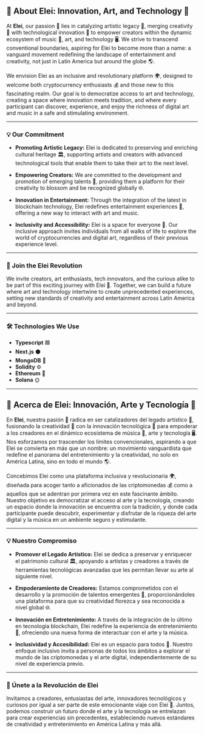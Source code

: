 ## 🌟 About Elei: Innovation, Art, and Technology 🌟

At **Elei**, our passion 💖 lies in catalyzing artistic legacy 🎨, merging creativity 🌈 with technological innovation 🚀 to empower creators within the dynamic ecosystem of music 🎵, art, and technology 🖥️. We strive to transcend conventional boundaries, aspiring for Elei to become more than a name: a vanguard movement redefining the landscape of entertainment and creativity, not just in Latin America but around the globe 🌎.

We envision Elei as an inclusive and revolutionary platform 🌍, designed to welcome both cryptocurrency enthusiasts 💰 and those new to this fascinating realm. Our goal is to democratize access to art and technology, creating a space where innovation meets tradition, and where every participant can discover, experience, and enjoy the richness of digital art and music in a safe and stimulating environment.

---

### 💡 Our Commitment

- **Promoting Artistic Legacy:** Elei is dedicated to preserving and enriching cultural heritage 🏛️, supporting artists and creators with advanced technological tools that enable them to take their art to the next level.

- **Empowering Creators:** We are committed to the development and promotion of emerging talents 🌱, providing them a platform for their creativity to blossom and be recognized globally 🌐.

- **Innovation in Entertainment:** Through the integration of the latest in blockchain technology, Elei redefines entertainment experiences 🎉, offering a new way to interact with art and music.

- **Inclusivity and Accessibility:** Elei is a space for everyone 🤝. Our inclusive approach invites individuals from all walks of life to explore the world of cryptocurrencies and digital art, regardless of their previous experience level.

---

### 🚀 Join the Elei Revolution

We invite creators, art enthusiasts, tech innovators, and the curious alike to be part of this exciting journey with Elei 🌟. Together, we can build a future where art and technology intertwine to create unprecedented experiences, setting new standards of creativity and entertainment across Latin America and beyond.

---

### 🛠️ Technologies We Use

- **Typescript** 🟦
- **Next.js** ⚫
- **MongoDB** 🍃
- **Solidity** ⚙️
- **Ethereum** 🔷
- **Solana** 🌞

---

## 🌟 Acerca de Elei: Innovación, Arte y Tecnología 🌟

En **Elei**, nuestra pasión 💖 radica en ser catalizadores del legado artístico 🎨, fusionando la creatividad 🌈 con la innovación tecnológica 🚀 para empoderar a los creadores en el dinámico ecosistema de música 🎵, arte y tecnología 🖥️. Nos esforzamos por trascender los límites convencionales, aspirando a que Elei se convierta en más que un nombre: un movimiento vanguardista que redefine el panorama del entretenimiento y la creatividad, no solo en América Latina, sino en todo el mundo 🌎.

Concebimos Elei como una plataforma inclusiva y revolucionaria 🌍, diseñada para acoger tanto a aficionados de las criptomonedas 💰 como a aquellos que se adentran por primera vez en este fascinante ámbito. Nuestro objetivo es democratizar el acceso al arte y la tecnología, creando un espacio donde la innovación se encuentra con la tradición, y donde cada participante puede descubrir, experimentar y disfrutar de la riqueza del arte digital y la música en un ambiente seguro y estimulante.

---

### 💡 Nuestro Compromiso

- **Promover el Legado Artístico:** Elei se dedica a preservar y enriquecer el patrimonio cultural 🏛️, apoyando a artistas y creadores a través de herramientas tecnológicas avanzadas que les permitan llevar su arte al siguiente nivel.

- **Empoderamiento de Creadores:** Estamos comprometidos con el desarrollo y la promoción de talentos emergentes 🌱, proporcionándoles una plataforma para que su creatividad florezca y sea reconocida a nivel global 🌐.

- **Innovación en Entretenimiento:** A través de la integración de lo último en tecnología blockchain, Elei redefine la experiencia de entretenimiento 🎉, ofreciendo una nueva forma de interactuar con el arte y la música.

- **Inclusividad y Accesibilidad:** Elei es un espacio para todos 🤝. Nuestro enfoque inclusivo invita a personas de todos los ámbitos a explorar el mundo de las criptomonedas y el arte digital, independientemente de su nivel de experiencia previo.

---

### 🚀 Únete a la Revolución de Elei

Invitamos a creadores, entusiastas del arte, innovadores tecnológicos y curiosos por igual a ser parte de este emocionante viaje con Elei 🌟. Juntos, podemos construir un futuro donde el arte y la tecnología se entrelazan para crear experiencias sin precedentes, estableciendo nuevos estándares de creatividad y entretenimiento en América Latina y más allá.
